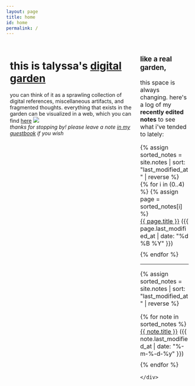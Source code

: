 ```yaml
---
layout: page
title: home
id: home
permalink: /
---
```

<html>
<head>
  <meta charset="UTF-8">
  <title>Talyssa's Digital Garden</title>
  <style>
    /* Define the layout of the two columns */
    .container {
      display: flex;
      flex-direction: row;
      max-width: 1000px;
      margin: 0 auto;
    }
    .left-column {
      width: 70%;
      padding: 10px;
      box-sizing: border-box;
    }
    .right-column {
      width: 30%;
      padding: 10px;
      box-sizing: border-box;
      font-size: 16px;
    }
    /* Style the recent edits list */
    ul {
      list-style-type: none;
      padding: 0;
    }
    li {
      margin-bottom: 10px;
    }
  </style>
</head>
<body>
  <div class="container">
    <div class="left-column">
      <h1>this is talyssa's <a class="internal-link" href="/what-is-digital-gardening">digital garden</a></h1>
      <p>you can think of it as a sprawling collection of digital references, miscellaneous artifacts, and fragmented thoughts. everything that exists in the garden can be visualized in a web, which you can find <a class="internal-link" href="/web">here</a> <img src="/assets/mini-graphics/sprout.gif" style="padding: 0px 0px 0px 0px;"><br><i>thanks for stopping by! please leave a note <a class="external-link" href="https://www.yourworldoftext.com/~talyssa.txt/">in my guestbook</a> if you wish</i></p>
    </div>
    <div class="right-column">
      <p><h3>like a real garden,</h3>this space is always changing. here's a log of my <b>recently edited notes</b> to see what i've tended to lately:</p>
      <ul>
        {% assign sorted_notes = site.notes | sort: "last_modified_at" | reverse %}
        {% for i in (0..4) %}
          {% assign page = sorted_notes[i] %}
          <li><a href="{{ page.url }}">{{ page.title }}</a> ({{ page.last_modified_at | date: "%d %B %Y" }})</li>
        {% endfor %}
      </ul>
      <hr>
      {% assign sorted_notes = site.notes | sort: "last_modified_at" | reverse %}
      <ul>
       {% for note in sorted_notes %}
          <li><a href="{{ note.url }}">{{ note.title }}</a> ({{ note.last_modified_at | date: "%-m-%-d-%y" }})</li>
        {% endfor %}
      </ul>



    </div>
  </div>
</body>
</html>


<style>
  .wrapper {
    max-width: 46em;
  }
</style>

